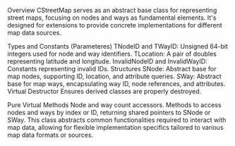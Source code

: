 Overview
CStreetMap serves as an abstract base class for representing street maps, focusing on nodes and ways as fundamental elements. It's designed for extensions to provide concrete implementations for different map data sources.

Types and Constants (Parameteres)
TNodeID and TWayID: Unsigned 64-bit integers used for node and way identifiers.
TLocation: A pair of doubles representing latitude and longitude.
InvalidNodeID and InvalidWayID: Constants representing invalid IDs.
Structures
SNode: Abstract base for map nodes, supporting ID, location, and attribute queries.
SWay: Abstract base for map ways, encapsulating way ID, node references, and attributes.
Virtual Destructor
Ensures derived classes are properly destroyed.

Pure Virtual Methods
Node and way count accessors.
Methods to access nodes and ways by index or ID, returning shared pointers to SNode or SWay.
This class abstracts common functionalities required to interact with map data, allowing for flexible implementation specifics tailored to various map data formats or sources.